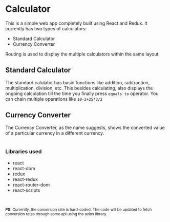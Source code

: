 # Calculator
This is a simple web app completely built using React and Redux. It currently has two types of calculators:
- Standard Calculator
- Currency Converter

Routing is used to display the multiple calculators within the same layout.


## Standard Calculator
The standard calulator has basic functions like addition, subtraction, multiplication, division, etc. This besides calculating, also displays the ongoing calculation till the time you finally press `equals to` operator. You can chain multiple operations like `10-2+25*3/2`

## Currency Converter
The Currency Converter, as the name suggests, shows the converted value of a particular currency in a different currency.
<br><br>

### Libraries used
- react
- react-dom
- redux
- react-redux
- react-router-dom
- react-scripts



<br>

<sub>**PS:** Currently, the conversion rate is hard-coded. The code will be updated to fetch conversion rates through some api using the axios library.</sub>


